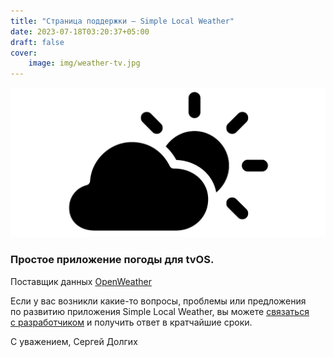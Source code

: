 ```yaml
---
title: "Страница поддержки — Simple Local Weather"
date: 2023-07-18T03:20:37+05:00
draft: false
cover:
    image: img/weather-tv.jpg
---
```


![](img/weather-tv.jpg)

### Простое приложение погоды для tvOS.

Поставщик данных [OpenWeather](https://openweathermap.org)
	
Если у вас возникли какие-то вопросы, проблемы или предложения по развитию приложения Simple Local Weather, вы можете [связаться с разработчиком](mailto:ageres7@gmail.com?subject=%5WeatherTV%5D%20Support) и получить ответ в кратчайшие сроки.

С уважением, 
Сергей Долгих